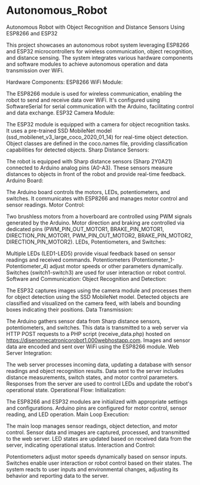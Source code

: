 # Autonomous_Robot
Autonomous Robot with Object Recognition and Distance Sensors Using ESP8266 and ESP32

This project showcases an autonomous robot system leveraging ESP8266 and ESP32 microcontrollers for wireless communication, object recognition, and distance sensing. The system integrates various hardware components and software modules to achieve autonomous operation and data transmission over WiFi.

Hardware Components:
ESP8266 WiFi Module:

The ESP8266 module is used for wireless communication, enabling the robot to send and receive data over WiFi.
It's configured using SoftwareSerial for serial communication with the Arduino, facilitating control and data exchange.
ESP32 Camera Module:

The ESP32 module is equipped with a camera for object recognition tasks.
It uses a pre-trained SSD MobileNet model (ssd_mobilenet_v3_large_coco_2020_01_14) for real-time object detection.
Object classes are defined in the coco.names file, providing classification capabilities for detected objects.
Sharp Distance Sensors:

The robot is equipped with Sharp distance sensors (Sharp 2Y0A21) connected to Arduino analog pins (A0-A3).
These sensors measure distances to objects in front of the robot and provide real-time feedback.
Arduino Board:

The Arduino board controls the motors, LEDs, potentiometers, and switches.
It communicates with ESP8266 and manages motor control and sensor readings.
Motor Control:

Two brushless motors from a hoverboard are controlled using PWM signals generated by the Arduino.
Motor direction and braking are controlled via dedicated pins (PWM_PIN_OUT_MOTOR1, BRAKE_PIN_MOTOR1, DIRECTION_PIN_MOTOR1, PWM_PIN_OUT_MOTOR2, BRAKE_PIN_MOTOR2, DIRECTION_PIN_MOTOR2).
LEDs, Potentiometers, and Switches:

Multiple LEDs (LED1-LED5) provide visual feedback based on sensor readings and received commands.
Potentiometers (Potentiometer_1-Potentiometer_4) adjust motor speeds or other parameters dynamically.
Switches (switch1-switch3) are used for user interaction or robot control.
Software and Communication:
Object Recognition and Detection:

The ESP32 captures images using the camera module and processes them for object detection using the SSD MobileNet model.
Detected objects are classified and visualized on the camera feed, with labels and bounding boxes indicating their positions.
Data Transmission:

The Arduino gathers sensor data from Sharp distance sensors, potentiometers, and switches.
This data is transmitted to a web server via HTTP POST requests to a PHP script (receive_data.php) hosted on https://disenomecatronicorobot1.000webhostapp.com.
Images and sensor data are encoded and sent over WiFi using the ESP8266 module.
Web Server Integration:

The web server processes incoming data, updating a database with sensor readings and object recognition results.
Data sent to the server includes distance measurements, switch states, and motor control parameters.
Responses from the server are used to control LEDs and update the robot's operational state.
Operational Flow:
Initialization:

The ESP8266 and ESP32 modules are initialized with appropriate settings and configurations.
Arduino pins are configured for motor control, sensor reading, and LED operation.
Main Loop Execution:

The main loop manages sensor readings, object detection, and motor control.
Sensor data and images are captured, processed, and transmitted to the web server.
LED states are updated based on received data from the server, indicating operational status.
Interaction and Control:

Potentiometers adjust motor speeds dynamically based on sensor inputs.
Switches enable user interaction or robot control based on their states.
The system reacts to user inputs and environmental changes, adjusting its behavior and reporting data to the server.
